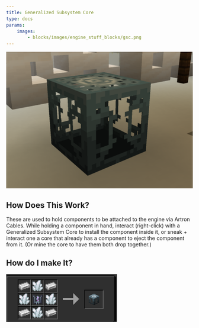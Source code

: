 ```yaml
---
title: Generalized Subsystem Core
type: docs
params:
    images:
        - blocks/images/engine_stuff_blocks/gsc.png
---
```


![Image of the GSC](./images/engine_stuff_blocks/gsc.png)

## How Does This Work?

These are used to hold components to be attached to the engine via Artron Cables. While holding a component in hand, interact (right-click) with a Generalized Subsystem Core to install the component inside it, or sneak + interact one a core that already has a component to eject the component from it. (Or mine the core to have them both drop together.)

## How do I make It?
![Image of the recipe](./images/engine_stuff_blocks/gsc_recipe.png)
